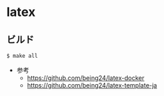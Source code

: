 # latex

## ビルド

```sh
$ make all
```

* 参考
    * https://github.com/being24/latex-docker
    * https://github.com/being24/latex-template-ja
